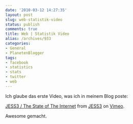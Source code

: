 ```yaml
---
date: '2010-03-12 14:27:35'
layout: post
slug: web-statistik-video
status: publish
comments: true
title: Web | Statistik Video
alias: /archives/933
categories:
- General
- PlanetenBlogger
tags:
- facebook
- statistics
- stats
- twitter
- web
---
```


Ich glaube das erste Video, was ich in meinem Blog poste:


[JESS3 / The State of The Internet](http://vimeo.com/9641036) from [JESS3](http://vimeo.com/jessesaves) on [Vimeo](http://vimeo.com).


Awesome gemacht.
